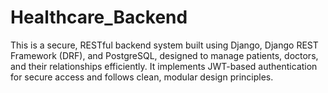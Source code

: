 # Healthcare_Backend
This is a secure, RESTful backend system built using Django, Django REST Framework (DRF), and PostgreSQL, designed to manage patients, doctors, and their relationships efficiently. It implements JWT-based authentication for secure access and follows clean, modular design principles.
